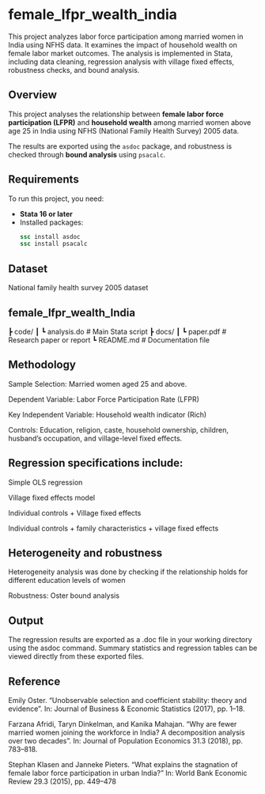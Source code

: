 # female_lfpr_wealth_india
This project analyzes labor force participation among married women in India using NFHS data. It examines the impact of household wealth on female labor market outcomes. The analysis is implemented in Stata, including data cleaning, regression analysis with village fixed effects, robustness checks, and bound analysis.



##  Overview
This project analyses the relationship between **female labor force participation (LFPR)** and **household wealth** among married women above age 25 in India using NFHS (National Family Health Survey) 2005 data.  

The results are exported using the `asdoc` package, and robustness is checked through **bound analysis** using `psacalc`.

##  Requirements
To run this project, you need:

- **Stata 16 or later**
- Installed packages:
  ```stata
  ssc install asdoc
  ssc install psacalc
## Dataset 
National family health survey 2005 dataset

## female_lfpr_wealth_India

┣ code/
┃ ┗ analysis.do # Main Stata script
┣ docs/
┃ ┗ paper.pdf # Research paper or report
┗ README.md # Documentation file

## Methodology

Sample Selection: Married women aged 25 and above.

Dependent Variable: Labor Force Participation Rate (LFPR)

Key Independent Variable: Household wealth indicator (Rich)

Controls: Education, religion, caste, household ownership, children, husband’s occupation, and village-level fixed effects.

## Regression specifications include:

Simple OLS regression

Village fixed effects model

Individual controls + Village fixed effects

Individual controls + family characteristics + village fixed effects

## Heterogeneity and robustness
Heterogeneity analysis was done by checking if the relationship holds for different education levels of women

Robustness: Oster bound analysis




## Output

The regression results are exported as a .doc file in your working directory using the asdoc command.
Summary statistics and regression tables can be viewed directly from these exported files.

## Reference

Emily Oster. “Unobservable selection and coefficient stability: theory and evidence”. In: Journal of Business & Economic Statistics (2017), pp. 1–18.

Farzana Afridi, Taryn Dinkelman, and Kanika Mahajan. “Why are fewer married women joining the workforce in India? A decomposition analysis over two decades”. In: Journal of Population Economics 31.3 (2018), pp. 783–818.

Stephan Klasen and Janneke Pieters. “What explains the stagnation of female labor force participation in urban India?” In: World Bank Economic Review 29.3 (2015), pp. 449–478



